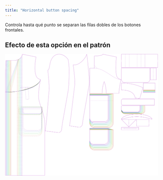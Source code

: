 ```yaml
---
title: "Horizontal button spacing"
---
```


Controla hasta qué punto se separan las filas dobles de los botones frontales.

## Efecto de esta opción en el patrón

![Esta imagen muestra el efecto de esta opción superponiendo varias variantes que tienen un valor diferente para esta opción](carlton_buttonspacinghorizontal_sample.svg "Efecto de esta opción en el patrón")
